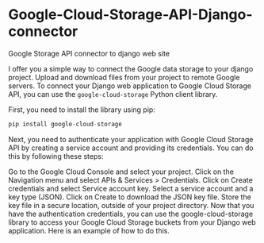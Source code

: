 # Google-Cloud-Storage-API-Django-connector
Google Storage API connector to django web site

I offer you a simple way to connect the Google data storage to your django project. Upload and download files from your project to remote Google servers.
To connect your Django web application to Google Cloud Storage API, you can use the `google-cloud-storage` Python client library.

First, you need to install the library using pip:
```python
pip install google-cloud-storage
```

Next, you need to authenticate your application with Google Cloud Storage API by creating a service account and providing its credentials. You can do this by following these steps:

Go to the Google Cloud Console and select your project.
Click on the Navigation menu and select APIs & Services > Credentials.
Click on Create credentials and select Service account key.
Select a service account and a key type (JSON).
Click on Create to download the JSON key file.
Store the key file in a secure location, outside of your project directory.
Now that you have the authentication credentials, you can use the google-cloud-storage library to access your Google Cloud Storage buckets from your Django web application. Here is an example of how to do this.

